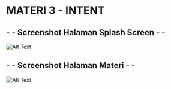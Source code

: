 # MATERI 3 - INTENT

## - - Screenshot Halaman Splash Screen - -
![Alt Text]()

## - - Screenshot Halaman Materi - -
![Alt Text]()
